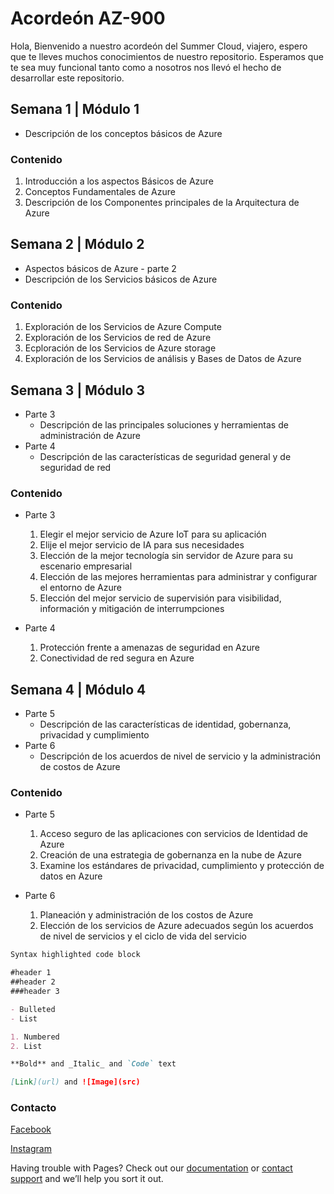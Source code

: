 # Acordeón AZ-900

Hola, Bienvenido a nuestro acordeón del Summer Cloud, viajero, espero que te lleves muchos conocimientos de nuestro repositorio. Esperamos que te sea muy funcional tanto como a nosotros nos llevó el hecho de desarrollar este repositorio.

## Semana 1 | Módulo 1
* Descripción de los conceptos básicos de Azure

### Contenido
1. Introducción a los aspectos Básicos de Azure
2. Conceptos Fundamentales de Azure
3. Descripción de los Componentes principales de la Arquitectura de Azure

## Semana 2 | Módulo 2
* Aspectos básicos de Azure - parte 2
* Descripción de los Servicios básicos de Azure

### Contenido
1. Exploración de los Servicios de Azure Compute
2. Exploración de los Servicios de red de Azure
3. Ecploración de los Servicios de Azure storage
4. Exploración de los Servicios de análisis y Bases de Datos de Azure

## Semana 3 | Módulo 3
* Parte 3
  * Descripción de las principales soluciones y herramientas de administración de Azure
* Parte 4
  * Descripción de las características de seguridad general y de seguridad de red

### Contenido
* Parte 3
  1. Elegir el mejor servicio de Azure IoT para su aplicación
  2. Elije el mejor servicio de IA para sus necesidades
  3. Elección de la mejor tecnología sin servidor de Azure para su escenario empresarial
  4. Elección de las mejores herramientas para administrar y configurar el entorno de Azure
  5. Elección del mejor servicio de supervisión para visibilidad, información y mitigación de interrumpciones

* Parte 4
  1. Protección frente a amenazas de seguridad en Azure
  2. Conectividad de red segura en Azure

## Semana 4 | Módulo 4
* Parte 5
  * Descripción de las características de identidad, gobernanza, privacidad y cumplimiento
* Parte 6
  * Descripción de los acuerdos de nivel de servicio y la administración de costos de Azure

### Contenido
* Parte 5
  1. Acceso seguro de las aplicaciones con servicios de Identidad de Azure
  2. Creación de una estrategia de gobernanza en la nube de Azure
  3. Examine los estándares de privacidad, cumplimiento y protección de datos en Azure

* Parte 6
  1. Planeación y administración de los costos de Azure
  2. Elección de los servicios de Azure adecuados según los acuerdos de nivel de servicios y el ciclo de vida del servicio


```markdown
Syntax highlighted code block

#header 1
##header 2
###header 3

- Bulleted
- List

1. Numbered
2. List

**Bold** and _Italic_ and `Code` text

[Link](url) and ![Image](src)
```

### Contacto

[Facebook](https://www.facebook.com/rene.cruz01233)

[Instagram](https://www.instagram.com/mayhrem/)

Having trouble with Pages? Check out our [documentation](https://docs.github.com/categories/github-pages-basics/) or [contact support](https://support.github.com/contact) and we’ll help you sort it out.
